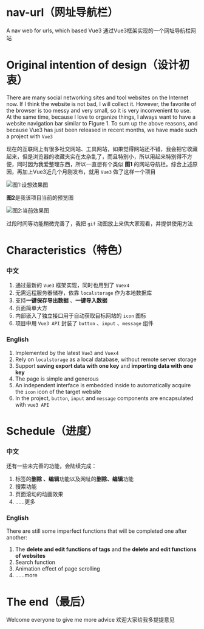 # nav-url（网址导航栏）
A nav web for urls, which based Vue3
通过Vue3框架实现的一个网址导航栏网站

# Original intention of design（设计初衷）

There are many social networking sites and tool websites on the Internet now. If I think the website is not bad, I will collect it. However, the favorite of the browser is too messy and very small, so it is very inconvenient to use. At the same time, because I love to organize things, I always want to have a website navigation bar similar to Figure 1. To sum up the above reasons, and because Vue3 has just been released in recent months, we have made such a project with `Vue3`

现在的互联网上有很多社交网站、工具网站，如果觉得网站还不错，我会把它收藏起来，但是浏览器的收藏夹实在太杂乱了，而且特别小，所以用起来特别得不方便，同时因为我爱整理东西，所以一直想有个类似 **图1** 的网站导航栏。综合上述原因，再加上Vue3近几个月刚发布，就用 `Vue3` 做了这样一个项目

![图1:设想效果图](https://github.com/Lpyexplore/myImgs/blob/master/nav-url/origin.png)

**图2**是我该项目当前的预览图

![图2:当前效果图](https://github.com/Lpyexplore/myImgs/blob/master/nav-url/current.png)

过段时间等功能稍微完善了，我把 `gif` 动图放上来供大家观看，并提供使用方法

# Characteristics（特色）

### 中文

1. 通过最新的 `Vue3` 框架实现，同时也用到了 `Vuex4`
2. 无需远程服务器储存，依靠 `localstorage` 作为本地数据库
3. 支持**一键保存导出数据** 、**一键导入数据**
4. 页面简单大方
5. 内部嵌入了独立接口用于自动获取目标网站的 `icon` 图标
6. 项目中用 `Vue3 API` 封装了 `button` 、`input` 、`message` 组件 

### English
1. Implemented by the latest `Vue3` and `Vuex4`
2. Rely on `localstorage` as a local database,  without remote server storage
3. Support **saving export data with one key** and **importing data with one key**
4. The page is simple and generous
5. An independent interface is embedded inside to automatically acquire the `icon` icon of the target website
6. In the project, `button`, `input` and `message` components are encapsulated with `vue3 API`

# Schedule（进度）

### 中文

还有一些未完善的功能，会陆续完成：
1. 标签的**删除 、编辑**功能以及网址的**删除、编辑**功能
2. 搜索功能
3. 页面滚动的动画效果 
4. ……更多

### English
There are still some imperfect functions that will be completed one after another:
1. The **delete and edit functions of tags** and the **delete and edit functions of websites**
2. Search function
3. Animation effect of page scrolling
4. ……more


# The end（最后）

Welcome everyone to give me more advice
欢迎大家给我多提提意见